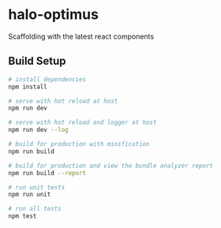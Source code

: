 # halo-optimus
Scaffolding with the latest react components

## Build Setup

``` bash
# install dependencies
npm install

# serve with hot reload at host
npm run dev

# serve with hot reload and logger at host
npm run dev --log

# build for production with minification
npm run build

# build for production and view the bundle analyzer report
npm run build --report

# run unit tests
npm run unit

# run all tests
npm test
```
